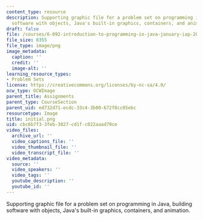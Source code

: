 ```yaml
---
content_type: resource
description: Supporting graphic file for a problem set on programming in Java, building
  software with objects, Java's built-in graphics, containers, and animation.
draft: false
file: /courses/6-092-introduction-to-programming-in-java-january-iap-2010/cbc6b7f33feb3027cd1fc022aaad79ce_initial.png
file_size: 8355
file_type: image/png
image_metadata:
  caption: ''
  credit: ''
  image-alt: ''
learning_resource_types:
- Problem Sets
license: https://creativecommons.org/licenses/by-nc-sa/4.0/
ocw_type: OCWImage
parent_title: Assignments
parent_type: CourseSection
parent_uid: ed732d71-ecdc-33c4-3b00-672f8cc05ebc
resourcetype: Image
title: initial.png
uid: cbc6b7f3-3feb-3027-cd1f-c022aaad79ce
video_files:
  archive_url: ''
  video_captions_file: ''
  video_thumbnail_file: ''
  video_transcript_file: ''
video_metadata:
  source: ''
  video_speakers: ''
  video_tags: ''
  youtube_description: ''
  youtube_id: ''
---
```

Supporting graphic file for a problem set on programming in Java, building software with objects, Java's built-in graphics, containers, and animation.